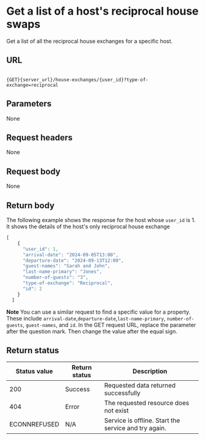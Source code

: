 # Get a list of a host's reciprocal house swaps

Get a list of all the reciprocal house exchanges for a specific host.

## URL

```shell

{GET}{server_url}/house-exchanges/{user_id}?type-of-exchange=reciprocal
```

## Parameters

None

## Request headers

None

## Request body

None

## Return body

The following example shows the response for the host whose `user_id` is 1. It shows the details of the host's only reciprocal house exchange

```js
[
    {
      "user_id": 1,
      "arrival-date": "2024-09-05T13:00",
      "departure-date": "2024-09-13T12:00", 
      "guest-names": "Sarah and John",
      "last-name-primary": "Jones",
      "number-of-guests": "3",
      "type-of-exchange": "Reciprocal",  
      "id": 2
    }
  ]
```

**Note** You can use a similar request to find a specific value for a property. These include `arrival-date`,`departure-date`,`last-name-primary`, `number-of-guests`, `guest-names`, and `id`. In the GET request URL, replace the parameter after the question mark. Then change the value after the equal sign.

## Return status

| Status value | Return status | Description |
| ------------- | ----------- | ----------- |
| 200 | Success | Requested data returned successfully |
| 404 | Error | The requested resource does not exist |
| ECONNREFUSED | N/A | Service is offline. Start the service and try again. |
